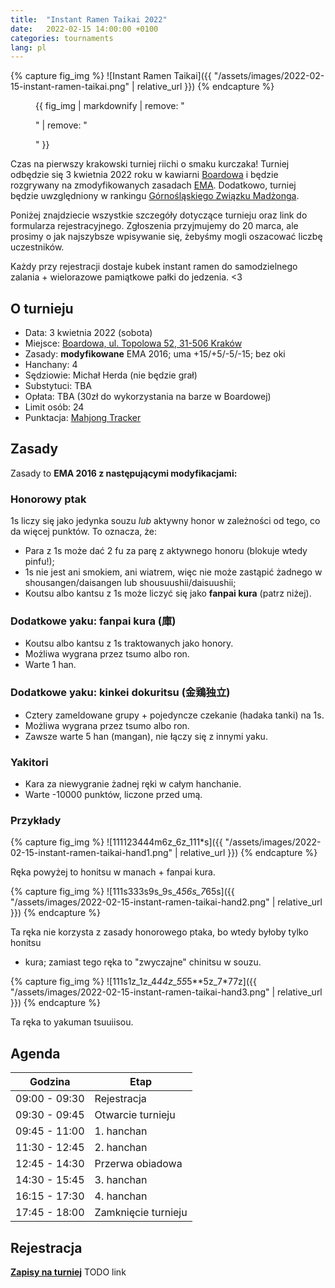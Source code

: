 ```yaml
---
title:  "Instant Ramen Taikai 2022"
date:   2022-02-15 14:00:00 +0100
categories: tournaments
lang: pl
---
```


{% capture fig_img %}
![Instant Ramen Taikai]({{ "/assets/images/2022-02-15-instant-ramen-taikai.png" | relative_url }})
{% endcapture %}

<figure>
  {{ fig_img | markdownify | remove: "<p>" | remove: "</p>" }}
</figure>

Czas na pierwszy krakowski turniej riichi o smaku kurczaka! Turniej odbędzie się 3 kwietnia 2022 roku
w kawiarni [Boardowa](http://boardowa.pl/) i będzie rozgrywany na zmodyfikowanych
zasadach [EMA](http://mahjong-europe.org/). Dodatkowo, turniej będzie uwzględniony w rankingu
[Górnośląskiego Związku Madżonga](https://mahjongsilesia.wordpress.com/).

Poniżej znajdziecie wszystkie szczegóły dotyczące turnieju oraz link do
formularza rejestracyjnego. Zgłoszenia przyjmujemy do 20 marca, ale prosimy o
jak najszybsze wpisywanie się, żebyśmy mogli oszacować liczbę uczestników.

Każdy przy rejestracji dostaje kubek instant ramen do samodzielnego zalania + wielorazowe pamiątkowe pałki do jedzenia. <3

## O turnieju

* Data: 3 kwietnia 2022 (sobota)
* Miejsce: [Boardowa, ul. Topolowa 52, 31-506 Kraków](https://g.page/Boardowa)
* Zasady: **modyfikowane** EMA 2016; uma +15/+5/-5/-15; bez oki
* Hanchany: 4
* Sędziowie: Michał Herda (nie będzie grał)
* Substytuci: TBA
* Opłata: TBA (30zł do wykorzystania na barze w Boardowej)
* Limit osób: 24
* Punktacja: [Mahjong Tracker](https://mahjongtracker.com/)

## Zasady

Zasady to **EMA 2016 z następującymi modyfikacjami:**

### Honorowy ptak
1s liczy się jako jedynka souzu *lub* aktywny honor w zależności od tego, co da więcej punktów. To oznacza, że:

* Para z 1s może dać 2 fu za parę z aktywnego honoru (blokuje wtedy pinfu!);
* 1s nie jest ani smokiem, ani wiatrem, więc nie może zastąpić żadnego w shousangen/daisangen lub shousuushii/daisuushii;
* Koutsu albo kantsu z 1s może liczyć się jako **fanpai kura** (patrz niżej).

### Dodatkowe yaku: fanpai kura (庫)
* Koutsu albo kantsu z 1s traktowanych jako honory.
* Możliwa wygrana przez tsumo albo ron.
* Warte 1 han.

### Dodatkowe yaku: kinkei dokuritsu (金鶏独立)
* Cztery zameldowane grupy + pojedyncze czekanie (hadaka tanki) na 1s.
* Możliwa wygrana przez tsumo albo ron.
* Zawsze warte 5 han (mangan), nie łączy się z innymi yaku.

### Yakitori

* Kara za niewygranie żadnej ręki w całym hanchanie.
* Warte -10000 punktów, liczone przed umą.

### Przykłady

{% capture fig_img %}
![111123444m6z_6z_111*s]({{ "/assets/images/2022-02-15-instant-ramen-taikai-hand1.png" | relative_url }})
{% endcapture %}

Ręka powyżej to honitsu w manach + fanpai kura.

{% capture fig_img %}
![111s333s9s_9s_4*56s_7*65s]({{ "/assets/images/2022-02-15-instant-ramen-taikai-hand2.png" | relative_url }})
{% endcapture %}

Ta ręka nie korzysta z zasady honorowego ptaka, bo wtedy byłoby tylko honitsu
+ kura; zamiast tego ręka to "zwyczajne" chinitsu w souzu.

{% capture fig_img %}
![111s1z_1z_4*44z_55*5**5z_7*77z]({{ "/assets/images/2022-02-15-instant-ramen-taikai-hand3.png" | relative_url }})
{% endcapture %}

Ta ręka to yakuman tsuuiisou.

## Agenda

| Godzina       | Etap                |
|---------------|---------------------|
| 09:00 - 09:30 | Rejestracja         |
| 09:30 - 09:45 | Otwarcie turnieju   |
| 09:45 - 11:00 | 1. hanchan          |
| 11:30 - 12:45 | 2. hanchan          |
| 12:45 - 14:30 | Przerwa obiadowa    |
| 14:30 - 15:45 | 3. hanchan          |
| 16:15 - 17:30 | 4. hanchan          |
| 17:45 - 18:00 | Zamknięcie turnieju |

## Rejestracja

**[Zapisy na turniej](https://google.com)** TODO link
